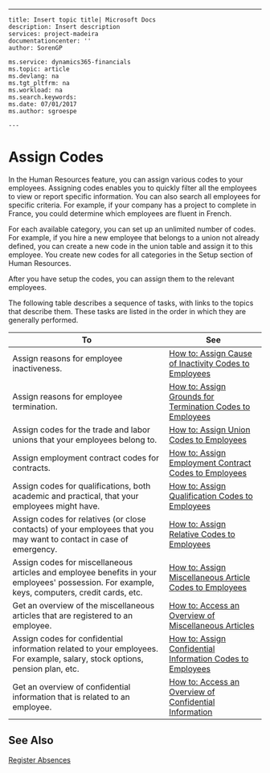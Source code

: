 ---
    title: Insert topic title| Microsoft Docs
    description: Insert description
    services: project-madeira
    documentationcenter: ''
    author: SorenGP

    ms.service: dynamics365-financials
    ms.topic: article
    ms.devlang: na
    ms.tgt_pltfrm: na
    ms.workload: na
    ms.search.keywords:
    ms.date: 07/01/2017
    ms.author: sgroespe

    ---
# Assign Codes
In the Human Resources feature, you can assign various codes to your employees. Assigning codes enables you to quickly filter all the employees to view or report specific information. You can also search all employees for specific criteria. For example, if your company has a project to complete in France, you could determine which employees are fluent in French.  
  
 For each available category, you can set up an unlimited number of codes. For example, if you hire a new employee that belongs to a union not already defined, you can create a new code in the union table and assign it to this employee. You create new codes for all categories in the Setup section of Human Resources.  
  
 After you have setup the codes, you can assign them to the relevant employees.  
  
 The following table describes a sequence of tasks, with links to the topics that describe them. These tasks are listed in the order in which they are generally performed.  
  
|**To**|**See**|  
|------------|-------------|  
|Assign reasons for employee inactiveness.|[How to: Assign Cause of Inactivity Codes to Employees](../how-to-assign-cause-of-inactivity-codes-to-employees.md)|  
|Assign reasons for employee termination.|[How to: Assign Grounds for Termination Codes to Employees](../how-to-assign-grounds-for-termination-codes-to-employees.md)|  
|Assign codes for the trade and labor unions that your employees belong to.|[How to: Assign Union Codes to Employees](../how-to-assign-union-codes-to-employees.md)|  
|Assign employment contract codes for contracts.|[How to: Assign Employment Contract Codes to Employees](../how-to-assign-employment-contract-codes-to-employees.md)|  
|Assign codes for qualifications, both academic and practical, that your employees might have.|[How to: Assign Qualification Codes to Employees](../how-to-assign-qualification-codes-to-employees.md)|  
|Assign codes for relatives \(or close contacts\) of your employees that you may want to contact in case of emergency.|[How to: Assign Relative Codes to Employees](../how-to-assign-relative-codes-to-employees.md)|  
|Assign codes for miscellaneous articles and employee benefits in your employees' possession. For example, keys, computers, credit cards, etc.|[How to: Assign Miscellaneous Article Codes to Employees](../how-to-assign-miscellaneous-article-codes-to-employees.md)|  
|Get an overview of the miscellaneous articles that are registered to an employee.|[How to: Access an Overview of Miscellaneous Articles](../how-to-access-an-overview-of-miscellaneous-articles.md)|  
|Assign codes for confidential information related to your employees. For example, salary, stock options, pension plan, etc.|[How to: Assign Confidential Information Codes to Employees](../how-to-assign-confidential-information-codes-to-employees.md)|  
|Get an overview of confidential information that is related to an employee.|[How to: Access an Overview of Confidential Information](../how-to-access-an-overview-of-confidential-information.md)|  
  
## See Also  
 [Register Absences](../register-absences.md)